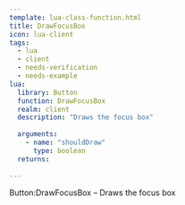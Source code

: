 ```yaml
---
template: lua-class-function.html
title: DrawFocusBox
icon: lua-client
tags:
  - lua
  - client
  - needs-verification
  - needs-example
lua:
  library: Button
  function: DrawFocusBox
  realm: client
  description: "Draws the focus box"
  
  arguments:
    - name: "shouldDraw"
      type: boolean
  returns:
    
---
```


<div class="lua__search__keywords">
Button:DrawFocusBox &#x2013; Draws the focus box
</div>
